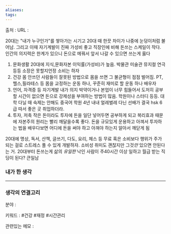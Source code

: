 ```yaml
---
aliases: 
tags:
---
```

출처 : 
URL : 

20대는 "내가 누구인가"를 쌓아가는 시기고 20대 때 한끗 차이가 나중에 눈덩이처럼 불어남. 그리고 이때 자기계발이 진짜 가성비 좋고 직장인에 비해 돈쓰는 스케일이 작다. 인간의 의지력은 한계가 있으니 돈으로 메꿔서 앞서 나갈 수 있으면 쓰는게 옳다

1) 문화생활
20대에 지식,문화자본 이익률(가성비)가 높음. 박물관 미술관 뮤지컬 연극 등등 소장은 못할지언정 소비는 하자
2) 건강
몸 안쓰던 사람들이 잘못된 방법으로 몸을 쓰면 그 불균형이 점점 벌어짐. PT,헬스,필라테스 등 몸을 교정하는 운동 하나, 꾸준히 재미로 할 운동 하나 배우자
3) 언어, 자격증 등 자기계발
내가 의지 박약이거나 본업이 너무 힘들어서 도저히 공부할 시간이 없으면 돈으로 강제성을 부여하는 방법이 많음. 학원이나 스터디 등등. 대학 다닐 때 숙제는 안해도 중국어 학원 4년 내내 얼레벌레 다닌 선배가 결국 hsk 6급 따서 좋은 곳 취업하더라.
4) 투자, 저축
작은 돈이라도 투자에 돈을 일단 넣어두면 공부하게 되고 복리효과 때문에 자본주의 원리는 빨리 깨달을수록 좋다. 돈을 규모있게 운용하고 아껴서 투자하는 법을 배우다보면 어디에 돈을 써야 하고 아껴야 하는지 알아서 깨닫게 됨

20대에 명상, 독서, 산책, 글쓰기, 다도, 요리, 체스 등 무료 혹은 소비보다 행위가 주가 되는 걸로 스트레스 풀 수 있게 개발하자. 소비성 취미도 괜찮지만 그것*만* 있으면 안된다는 거. 20대부터 돈쓰는게 삶의 *유일한* 낙인 사람이 주40시간 이상 일하고 월급 받는 직딩이 된다? 큰일남

### 내가 한 생각

---
### 생각의 연결고리
분야 : 

키워드 : #건강 #재정 #시간관리


관련있는 메모 : 
